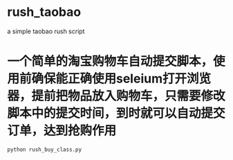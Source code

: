 # rush_taobao
a simple taobao rush script
# 一个简单的淘宝购物车自动提交脚本，使用前确保能正确使用seleium打开浏览器，提前把物品放入购物车，只需要修改脚本中的提交时间，到时就可以自动提交订单，达到抢购作用

```python
python rush_buy_class.py
```
